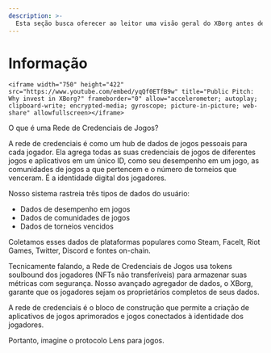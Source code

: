 ```yaml
---
description: >-
  Esta seção busca oferecer ao leitor uma visão geral do XBorg antes de explorar o restante deste documento. Este é o melhor lugar para começar a desenvolver uma compreensão geral do XBorg.
---
```


# Informação

```
<iframe width="750" height="422" src="https://www.youtube.com/embed/yqQf0ETfB9w" title="Public Pitch: Why invest in XBorg?" frameborder="0" allow="accelerometer; autoplay; clipboard-write; encrypted-media; gyroscope; picture-in-picture; web-share" allowfullscreen></iframe>
```

O que é uma Rede de Credenciais de Jogos?

A rede de credenciais é como um hub de dados de jogos pessoais para cada jogador. Ela agrega todas as suas credenciais de jogos de diferentes jogos e aplicativos em um único ID, como seu desempenho em um jogo, as comunidades de jogos a que pertencem e o número de torneios que venceram. É a identidade digital dos jogadores.

Nosso sistema rastreia três tipos de dados do usuário:

- Dados de desempenho em jogos
- Dados de comunidades de jogos
- Dados de torneios vencidos

Coletamos esses dados de plataformas populares como Steam, FaceIt, Riot Games, Twitter, Discord e fontes on-chain.

Tecnicamente falando, a Rede de Credenciais de Jogos usa tokens soulbound dos jogadores (NFTs não transferíveis) para armazenar suas métricas com segurança. Nosso avançado agregador de dados, o XBorg, garante que os jogadores sejam os proprietários completos de seus dados.

A rede de credenciais é o bloco de construção que permite a criação de aplicativos de jogos aprimorados e jogos conectados à identidade dos jogadores.

Portanto, imagine o protocolo Lens para jogos.